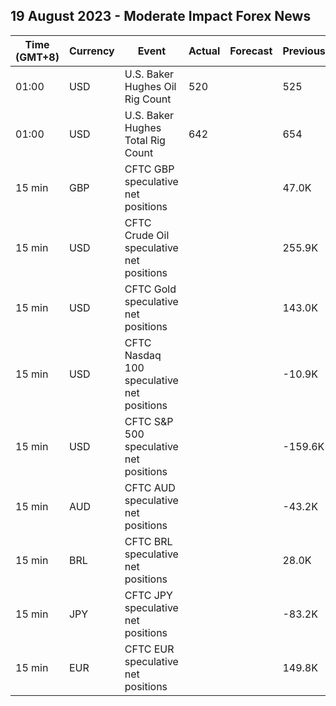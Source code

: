 ## 19 August 2023 - Moderate Impact Forex News

| Time (GMT+8) | Currency | Event | Actual | Forecast | Previous |
|------|----------|-------|--------|----------|----------|
| 01:00 | USD | U.S. Baker Hughes Oil Rig Count | 520 |  | 525 |
| 01:00 | USD | U.S. Baker Hughes Total Rig Count | 642 |  | 654 |
| 15 min | GBP | CFTC GBP speculative net positions |  |  | 47.0K |
| 15 min | USD | CFTC Crude Oil speculative net positions |  |  | 255.9K |
| 15 min | USD | CFTC Gold speculative net positions |  |  | 143.0K |
| 15 min | USD | CFTC Nasdaq 100 speculative net positions |  |  | -10.9K |
| 15 min | USD | CFTC S&P 500 speculative net positions |  |  | -159.6K |
| 15 min | AUD | CFTC AUD speculative net positions |  |  | -43.2K |
| 15 min | BRL | CFTC BRL speculative net positions |  |  | 28.0K |
| 15 min | JPY | CFTC JPY speculative net positions |  |  | -83.2K |
| 15 min | EUR | CFTC EUR speculative net positions |  |  | 149.8K |
